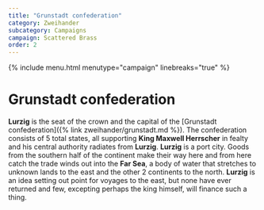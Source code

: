 ```yaml
--- 
title: "Grunstadt confederation"
category: Zweihander
subcategory: Campaigns
campaign: Scattered Brass
order: 2
---
```


{% include menu.html menutype="campaign" linebreaks="true" %}

# Grunstadt confederation

**Lurzig** is the seat of the crown and the capital of the [Grunstadt confederation]({% link zweihander/grunstadt.md %}). The confederation consists of 5 total states, all supporting **King Maxwell Herrscher** in fealty and his central authority radiates from **Lurzig**. **Lurzig** is a port city. Goods from the southern half of the continent make their way here and from here catch the trade winds out into the **Far Sea**, a body of water that stretches to unknown lands to the east and the other 2 continents to the north. **Lurzig** is an idea setting out point for voyages to the east, but none have ever returned and few, excepting perhaps the king himself, will finance such a thing.

